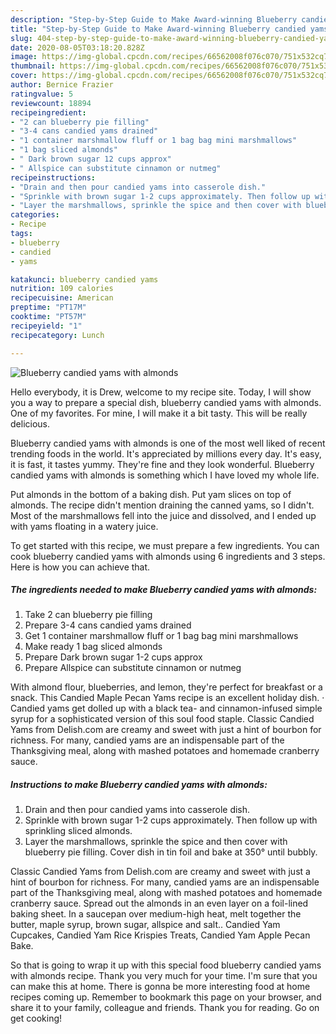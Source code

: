 ```yaml
---
description: "Step-by-Step Guide to Make Award-winning Blueberry candied yams with almonds"
title: "Step-by-Step Guide to Make Award-winning Blueberry candied yams with almonds"
slug: 404-step-by-step-guide-to-make-award-winning-blueberry-candied-yams-with-almonds
date: 2020-08-05T03:18:20.828Z
image: https://img-global.cpcdn.com/recipes/66562008f076c070/751x532cq70/blueberry-candied-yams-with-almonds-recipe-main-photo.jpg
thumbnail: https://img-global.cpcdn.com/recipes/66562008f076c070/751x532cq70/blueberry-candied-yams-with-almonds-recipe-main-photo.jpg
cover: https://img-global.cpcdn.com/recipes/66562008f076c070/751x532cq70/blueberry-candied-yams-with-almonds-recipe-main-photo.jpg
author: Bernice Frazier
ratingvalue: 5
reviewcount: 18894
recipeingredient:
- "2 can blueberry pie filling"
- "3-4 cans candied yams drained"
- "1 container marshmallow fluff or 1 bag bag mini marshmallows"
- "1 bag sliced almonds"
- " Dark brown sugar 12 cups approx"
- " Allspice can substitute cinnamon or nutmeg"
recipeinstructions:
- "Drain and then pour candied yams into casserole dish."
- "Sprinkle with brown sugar 1-2 cups approximately. Then follow up with sprinkling sliced almonds."
- "Layer the marshmallows, sprinkle the spice and then cover with blueberry pie filling. Cover dish in tin foil and bake at 350° until bubbly."
categories:
- Recipe
tags:
- blueberry
- candied
- yams

katakunci: blueberry candied yams 
nutrition: 109 calories
recipecuisine: American
preptime: "PT17M"
cooktime: "PT57M"
recipeyield: "1"
recipecategory: Lunch

---
```



![Blueberry candied yams with almonds](https://img-global.cpcdn.com/recipes/66562008f076c070/751x532cq70/blueberry-candied-yams-with-almonds-recipe-main-photo.jpg)

Hello everybody, it is Drew, welcome to my recipe site. Today, I will show you a way to prepare a special dish, blueberry candied yams with almonds. One of my favorites. For mine, I will make it a bit tasty. This will be really delicious.

Blueberry candied yams with almonds is one of the most well liked of recent trending foods in the world. It's appreciated by millions every day. It's easy, it is fast, it tastes yummy. They're fine and they look wonderful. Blueberry candied yams with almonds is something which I have loved my whole life.

Put almonds in the bottom of a baking dish. Put yam slices on top of almonds. The recipe didn&#39;t mention draining the canned yams, so I didn&#39;t. Most of the marshmallows fell into the juice and dissolved, and I ended up with yams floating in a watery juice.


To get started with this recipe, we must prepare a few ingredients. You can cook blueberry candied yams with almonds using 6 ingredients and 3 steps. Here is how you can achieve that.

<!--inarticleads1-->

##### The ingredients needed to make Blueberry candied yams with almonds:

1. Take 2 can blueberry pie filling
1. Prepare 3-4 cans candied yams drained
1. Get 1 container marshmallow fluff or 1 bag bag mini marshmallows
1. Make ready 1 bag sliced almonds
1. Prepare  Dark brown sugar 1-2 cups approx
1. Prepare  Allspice can substitute cinnamon or nutmeg


With almond flour, blueberries, and lemon, they&#39;re perfect for breakfast or a snack. This Candied Maple Pecan Yams recipe is an excellent holiday dish. · Candied yams get dolled up with a black tea- and cinnamon-infused simple syrup for a sophisticated version of this soul food staple. Classic Candied Yams from Delish.com are creamy and sweet with just a hint of bourbon for richness. For many, candied yams are an indispensable part of the Thanksgiving meal, along with mashed potatoes and homemade cranberry sauce. 

<!--inarticleads2-->

##### Instructions to make Blueberry candied yams with almonds:

1. Drain and then pour candied yams into casserole dish.
1. Sprinkle with brown sugar 1-2 cups approximately. Then follow up with sprinkling sliced almonds.
1. Layer the marshmallows, sprinkle the spice and then cover with blueberry pie filling. Cover dish in tin foil and bake at 350° until bubbly.


Classic Candied Yams from Delish.com are creamy and sweet with just a hint of bourbon for richness. For many, candied yams are an indispensable part of the Thanksgiving meal, along with mashed potatoes and homemade cranberry sauce. Spread out the almonds in an even layer on a foil-lined baking sheet. In a saucepan over medium-high heat, melt together the butter, maple syrup, brown sugar, allspice and salt.. Candied Yam Cupcakes, Candied Yam Rice Krispies Treats, Candied Yam Apple Pecan Bake. 

So that is going to wrap it up with this special food blueberry candied yams with almonds recipe. Thank you very much for your time. I'm sure that you can make this at home. There is gonna be more interesting food at home recipes coming up. Remember to bookmark this page on your browser, and share it to your family, colleague and friends. Thank you for reading. Go on get cooking!
